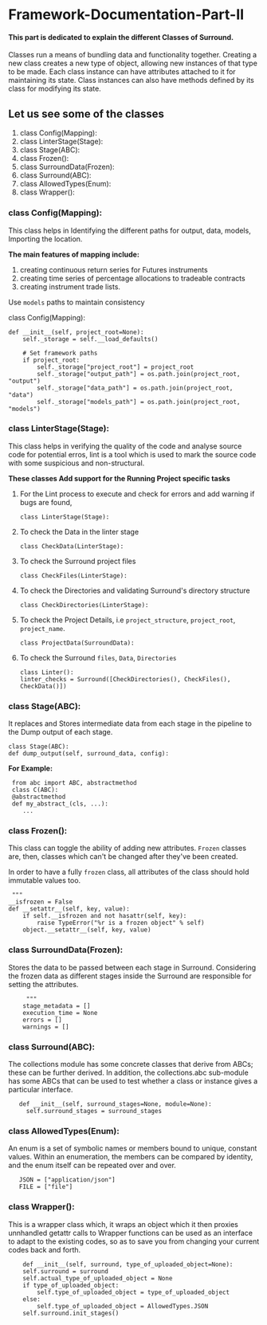 # Framework-Documentation-Part-II
#### This part is dedicated to explain the different **Classes** of Surround.
Classes run a means of bundling data and functionality together. Creating a new class creates a new type of object, allowing new instances of that type to be made. Each class instance can have attributes attached to it for maintaining its state. Class instances can also have methods defined by its class for modifying its state.

## Let us see some of the classes 

1.  class Config(Mapping):
2.  class LinterStage(Stage):
3.  class Stage(ABC):
4.  class Frozen(): 
5.  class SurroundData(Frozen):
6.  class Surround(ABC):
7.  class AllowedTypes(Enum):
8.  class Wrapper():

### class Config(Mapping): 

This class helps in Identifying the different paths for output, data, models, Importing the location.

**The main features of mapping include:**

1.	creating continuous return series for Futures instruments
2.	creating time series of percentage allocations to tradeable contracts
3.	creating instrument trade lists.

Use `models` paths to maintain consistency

class Config(Mapping):

    def __init__(self, project_root=None):
        self._storage = self.__load_defaults()

        # Set framework paths
        if project_root:
            self._storage["project_root"] = project_root
            self._storage["output_path"] = os.path.join(project_root, "output")
            self._storage["data_path"] = os.path.join(project_root, "data")
            self._storage["models_path"] = os.path.join(project_root, "models")
            
### class LinterStage(Stage):

This class helps in verifying the quality of the code and analyse source code for potential erros,
lint is a tool which is used to mark the source code with some suspicious and non-structural.

**These classes Add support for the Running Project specific tasks**

1. For the Lint process to execute and check for errors and add warning if bugs are found,

       class LinterStage(Stage):
  
2. To check the Data in the linter stage
    
       class CheckData(LinterStage):
         
3. To check the Surround project files
 
       class CheckFiles(LinterStage):
         
4. To check the Directories and validating Surround's directory structure  

       class CheckDirectories(LinterStage):
         
5. To check the Project Details, i.e `project_structure`, `project_root`, `project_name`. 

       class ProjectData(SurroundData):

6. To check the Surround `files`, `Data`, `Directories`

       class Linter():
       linter_checks = Surround([CheckDirectories(), CheckFiles(), CheckData()])

### class Stage(ABC):

It replaces and Stores intermediate data from each stage in the pipeline to the Dump output of each stage.
             
    class Stage(ABC):
    def dump_output(self, surround_data, config):
    
**For Example:**
   
     from abc import ABC, abstractmethod
     class C(ABC):
     @abstractmethod
     def my_abstract_(cls, ...):
        ...
        
### class Frozen(): 

This class can toggle the ability of adding new attributes. `Frozen` classes are, then, classes which can't be changed after they've been created. 

In order to have a fully `frozen` class, all attributes of the class should hold immutable values too.

     """
    __isfrozen = False
    def __setattr__(self, key, value):
        if self.__isfrozen and not hasattr(self, key):
            raise TypeError("%r is a frozen object" % self)
        object.__setattr__(self, key, value)
        
### class SurroundData(Frozen):

Stores the data to be passed between each stage in Surround. Considering the frozen data as different stages inside the Surround are responsible for setting the attributes.

         """
        stage_metadata = []
        execution_time = None
        errors = []
        warnings = []
        
### class Surround(ABC):

The collections module has some concrete classes that derive from ABCs; these can be further derived. In addition, the collections.abc sub-module has some ABCs that can be used to test whether a class or instance gives a particular interface.

       def __init__(self, surround_stages=None, module=None):
         self.surround_stages = surround_stages

### class AllowedTypes(Enum):

An enum is a set of symbolic names or members bound to unique, constant values. Within an enumeration, the members can be compared by identity, and the enum itself can be repeated over and over.

       JSON = ["application/json"]
       FILE = ["file"]
       
### class Wrapper():

This is a wrapper class which, it wraps an object which it then proxies unnhandled getattr calls to
Wrapper functions can be used as an interface to adapt to the existing codes, so as to save you from changing your current codes back and forth. 

        def __init__(self, surround, type_of_uploaded_object=None):
        self.surround = surround
        self.actual_type_of_uploaded_object = None
        if type_of_uploaded_object:
            self.type_of_uploaded_object = type_of_uploaded_object
        else:
            self.type_of_uploaded_object = AllowedTypes.JSON
        self.surround.init_stages()

